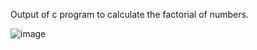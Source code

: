 Output of c program to calculate the factorial of numbers.


![image](https://github.com/AklavyaSangra/Lab/assets/146859465/e12f2115-583b-442c-ad14-865076ab956e)
